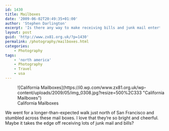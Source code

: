 ```yaml
---
id: 1430
title: Mailboxes
date: '2009-06-02T20:49:35+01:00'
author: 'Stephen Darlington'
excerpt: 'Is there any way to make receiving bills and junk mail entertaining? Perhaps not, but this comes pretty close.'
layout: post
guid: 'http://www.zx81.org.uk/?p=1430'
permalink: /photography/mailboxes.html
categories:
    - Photography
tags:
    - 'north america'
    - Photography
    - Travel
    - usa
---
```


<figure aria-describedby="caption-attachment-1431" class="wp-caption aligncenter" id="attachment_1431" style="width: 500px">![California Mailboxes](https://i0.wp.com/www.zx81.org.uk/wp-content/uploads/2009/05/img_0308.jpg?resize=500%2C333 "California Mailboxes")<figcaption class="wp-caption-text" id="caption-attachment-1431">California Mailboxes</figcaption></figure>

We went for a longer-than-expected walk just north of San Francisco and stumbled across these mail boxes. I love that they’re so bright and cheerful. Maybe it takes the edge off receiving lots of junk mail and bills?